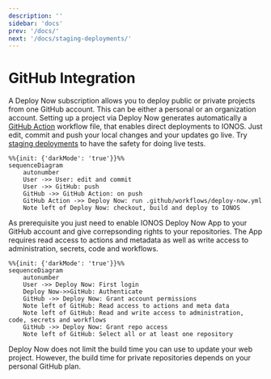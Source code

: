 ```yaml
---
description: ''
sidebar: 'docs'
prev: '/docs/'
next: '/docs/staging-deployments/'
---
```


# GitHub Integration

A Deploy Now subscription allows you to deploy public or private projects from one GitHub account. This can be either a personal or an organization account. Setting up a project via Deploy Now generates automatically a [GitHub Action](https://github.com/features/actions) workflow file, that enables direct deployments to IONOS. Just edit, commit and push your local changes and your updates go live. Try [staging deployments](/docs/staging-deployments/) to have the safety for doing live tests.

~~~mermaid
%%{init: {'darkMode': 'true'}}%%
sequenceDiagram
    autonumber
    User ->> User: edit and commit
    User ->> GitHub: push
    GitHub ->> GitHub Action: on push
    GitHub Action ->> Deploy Now: run .github/workflows/deploy-now.yml 
    Note left of Deploy Now: checkout, build and deploy to IONOS
~~~

<!-- ![Deploy Now git integration](/git-integration.svg) -->
As prerequisite you just need to enable IONOS Deploy Now App to your GitHub account and give correpsonding rights to your repositories. The App requires read access to actions and metadata as well as write access to administration, secrets, code and workflows.

~~~mermaid
%%{init: {'darkMode': 'true'}}%%
sequenceDiagram
    autonumber
    User ->> Deploy Now: First login
    Deploy Now->>GitHub: Authenticate
    GitHub ->> Deploy Now: Grant account permissions
    Note left of GitHub: Read access to actions and meta data
    Note left of GitHub: Read and write access to administration, code, secrets and workflows
    GitHub ->> Deploy Now: Grant repo access
    Note left of GitHub: Select all or at least one repository
~~~

<!-- ![IONOS Deploy Now App](/github-app.png) -->
Deploy Now does not limit the build time you can use to update your web project. However, the build time for private repositories depends on your personal GitHub plan.
